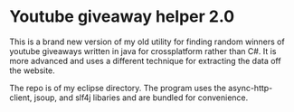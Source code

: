 Youtube giveaway helper 2.0
===========================

This is a brand new version of my old utility for finding random winners of youtube giveaways written in java for crossplatform rather than C#.
It is more advanced and uses a different technique for extracting the data off the website.

The repo is of my eclipse directory.
The program uses the async-http-client, jsoup, and slf4j libaries and are bundled for convenience. 